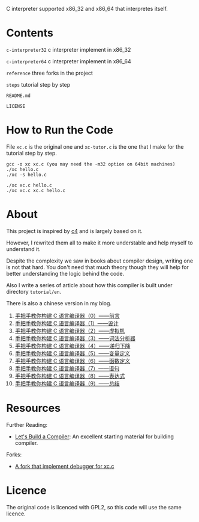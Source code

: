 C interpreter supported x86_32 and x86_64 that interpretes itself.

# Contents

`c-interpreter32` c interpreter implement in x86_32

`c-interpreter64` c interpreter implement in x86_64

`reference` three forks in the project

`steps` tutorial step by step

`README.md`

`LICENSE`

# How to Run the Code

File `xc.c` is the original one and `xc-tutor.c` is the one that I make for
the tutorial step by step.

```
gcc -o xc xc.c (you may need the -m32 option on 64bit machines)
./xc hello.c
./xc -s hello.c

./xc xc.c hello.c
./xc xc.c xc.c hello.c
```

# About

This project is inspired by [c4](https://github.com/rswier/c4) and is largely
based on it.

However, I rewrited them all to make it more understable and help myself to
understand it.

Despite the complexity we saw in books about compiler design, writing one is
not that hard. You don't need that much theory though they will help for
better understanding the logic behind the code.

Also I write a series of article about how this compiler is built under directory `tutorial/en`.

There is also a chinese version in my blog.

1. [手把手教你构建 C 语言编译器（0）——前言](http://lotabout.me/2015/write-a-C-interpreter-0/)
2. [手把手教你构建 C 语言编译器（1）——设计](http://lotabout.me/2015/write-a-C-interpreter-1/)
3. [手把手教你构建 C 语言编译器（2）——虚拟机](http://lotabout.me/2015/write-a-C-interpreter-2/)
4. [手把手教你构建 C 语言编译器（3）——词法分析器](http://lotabout.me/2015/write-a-C-interpreter-3/)
4. [手把手教你构建 C 语言编译器（4）——递归下降](http://lotabout.me/2016/write-a-C-interpreter-4/)
5. [手把手教你构建 C 语言编译器（5）——变量定义](http://lotabout.me/2016/write-a-C-interpreter-5/)
6. [手把手教你构建 C 语言编译器（6）——函数定义](http://lotabout.me/2016/write-a-C-interpreter-6/)
7. [手把手教你构建 C 语言编译器（7）——语句](http://lotabout.me/2016/write-a-C-interpreter-7/)
8. [手把手教你构建 C 语言编译器（8）——表达式](http://lotabout.me/2016/write-a-C-interpreter-8/)
0. [手把手教你构建 C 语言编译器（9）——总结](http://lotabout.me/2016/write-a-C-interpreter-9/)

# Resources

Further Reading:

- [Let's Build a Compiler](http://compilers.iecc.com/crenshaw/): An excellent
    starting material for building compiler.


Forks:

- [A fork that implement debugger for xc.c](https://github.com/descent/write-a-C-interpreter)


# Licence

The original code is licenced with GPL2, so this code will use the same
licence.
